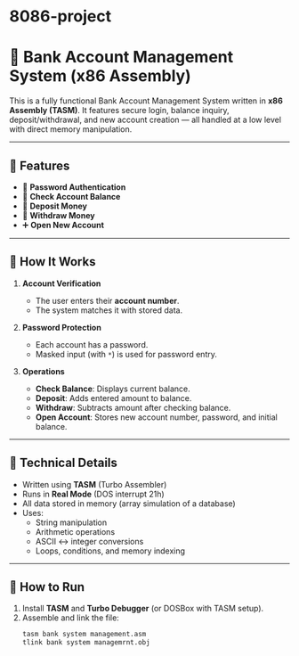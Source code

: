 # 8086-project
# 🏦 Bank Account Management System (x86 Assembly)

This is a fully functional Bank Account Management System written in **x86 Assembly (TASM)**. It features secure login, balance inquiry, deposit/withdrawal, and new account creation — all handled at a low level with direct memory manipulation.

---

## 🔧 Features

- 🔐 **Password Authentication**
- 🧾 **Check Account Balance**
- 💸 **Deposit Money**
- 🏧 **Withdraw Money**
- ➕ **Open New Account**

---

## 📁 How It Works

1. **Account Verification**
   - The user enters their **account number**.
   - The system matches it with stored data.

2. **Password Protection**
   - Each account has a password.
   - Masked input (with `*`) is used for password entry.

3. **Operations**
   - **Check Balance**: Displays current balance.
   - **Deposit**: Adds entered amount to balance.
   - **Withdraw**: Subtracts amount after checking balance.
   - **Open Account**: Stores new account number, password, and initial balance.

---

## 🧠 Technical Details

- Written using **TASM** (Turbo Assembler)
- Runs in **Real Mode** (DOS interrupt 21h)
- All data stored in memory (array simulation of a database)
- Uses:
  - String manipulation
  - Arithmetic operations
  - ASCII ↔ integer conversions
  - Loops, conditions, and memory indexing

---

## 🚀 How to Run

1. Install **TASM** and **Turbo Debugger** (or DOSBox with TASM setup).
2. Assemble and link the file:
   ```bash
   tasm bank system management.asm
   tlink bank system managemrnt.obj
